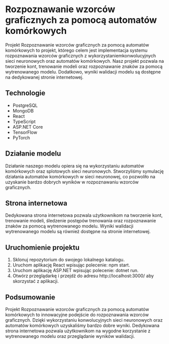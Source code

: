 # Rozpoznawanie wzorców graficznych za pomocą automatów komórkowych

Projekt Rozpoznawanie wzorców graficznych za pomocą automatów komórkowych to projekt,
którego celem jest implementacja systemu rozpoznawania wzorców graficznych z wykorzystaniemkonwolucyjnych
sieci neuronowych oraz automatów komórkowych. Nasz projekt pozwala na tworzenie kont, trenowanie modeli
oraz rozpoznawanie znaków za pomocą wytrenowanego modelu. Dodatkowo, wyniki walidacji modelu są dostępne na dedykowanej stronie internetowej.

## Technologie

- PostgreSQL
- MongoDB
- React 
- TypeScript
- ASP.NET Core
- TensorFlow
- PyTorch

## Działanie modelu

Działanie naszego modelu opiera się na wykorzystaniu automatów komórkowych oraz splotowych sieci neuronowych. 
Stworzyliśmy symulację działania automatów komórkowych w sieci neuronowej, 
co pozwoliło na uzyskanie bardzo dobrych wyników w rozpoznawaniu wzorców graficznych.

## Strona internetowa

Dedykowana strona internetowa pozwala użytkownikom na tworzenie kont,
trenowanie modeli, śledzenie postępów trenowania oraz rozpoznawanie znaków za pomocą wytrenowanego modelu. 
Wyniki walidacji wytrenowanego modelu są również dostępne na stronie internetowej.

## Uruchomienie projektu

1. Sklonuj repozytorium do swojego lokalnego katalogu.
2. Uruchom aplikację React wpisując polecenie: npm start.
3. Uruchom aplikację ASP.NET wpisując polecenie: dotnet run.
4. Otwórz przeglądarkę i przejdź do adresu http://localhost:3000/ aby skorzystać z aplikacji.

## Podsumowanie

Projekt Rozpoznawanie wzorców graficznych za pomocą automatów komórkowych to innowacyjne podejście do rozpoznawania wzorców graficznych.
Dzięki wykorzystaniu konwolucyjnych sieci neuronowych oraz automatów komórkowych uzyskaliśmy bardzo dobre wyniki.
Dedykowana strona internetowa pozwala użytkownikom na wygodne korzystanie z wytrenowanego modelu oraz przeglądanie wyników walidacji.
